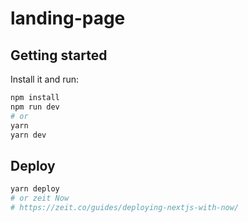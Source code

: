 # landing-page

## Getting started

Install it and run:

```bash
npm install
npm run dev
# or
yarn
yarn dev
```

## Deploy

```bash
yarn deploy
# or zeit Now
# https://zeit.co/guides/deploying-nextjs-with-now/
```
